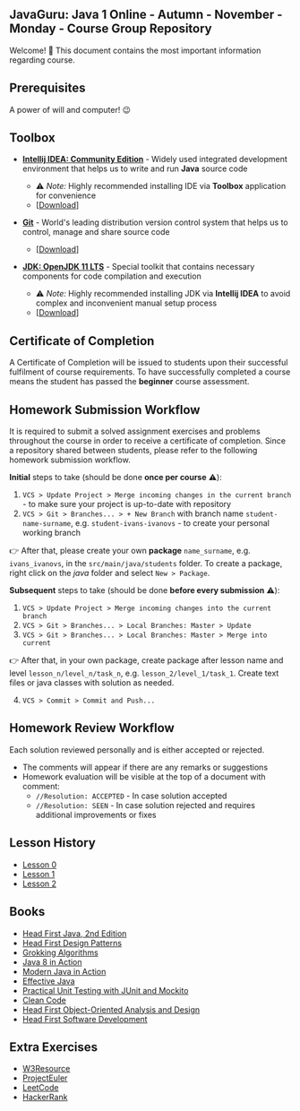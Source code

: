 ## JavaGuru: Java 1 Online - Autumn - November - Monday - Course Group Repository

Welcome! 👋 This document contains the most important information regarding course.


## Prerequisites

A power of will and computer! 😉


## Toolbox

* **[Intellij IDEA: Community Edition](https://www.jetbrains.com/idea/)** - Widely used integrated development environment that helps us to write and run **Java** source code

  * ⚠️ *Note:* Highly recommended installing IDE via **Toolbox** application for convenience
  * [[Download](https://www.jetbrains.com/toolbox-app/download)]

* **[Git](https://git-scm.com/)** - World's leading distribution version control system that helps us to control, manage and share source code

  * [[Download](https://git-scm.com/download)]

* **[JDK: OpenJDK 11 LTS](https://adoptopenjdk.net)** - Special toolkit that contains necessary components for code compilation and execution

  * ⚠️ *Note:* Highly recommended installing JDK via **Intellij IDEA** to avoid complex and inconvenient manual setup process
  * [[Download](https://adoptopenjdk.net)]

## Certificate of Completion

A Certificate of Completion will be issued to students upon their successful fulfilment of course requirements. To have successfully completed a course means the student has passed the **beginner** course assessment.

## Homework Submission Workflow

It is required to submit a solved assignment exercises and problems throughout the course in order to receive a certificate of completion.
Since a repository shared between students, please refer to the following homework submission workflow.

**Initial** steps to take (should be done **once per course** ⚠️):
1. `VCS > Update Project > Merge incoming changes in the current branch` - to make sure your project is up-to-date with repository
2. `VCS > Git > Branches... > + New Branch` with branch name `student-name-surname`, e.g. `student-ivans-ivanovs` - to create your personal working branch

👉 After that, please create your own **package** `name_surname`, e.g. `ivans_ivanovs`, in the `src/main/java/students` folder.
To create a package, right click on the *java* folder and select `New > Package`.

**Subsequent** steps to take (should be done **before every submission** ⚠️):
1. `VCS > Update Project > Merge incoming changes into the current branch`
2. `VCS > Git > Branches... > Local Branches: Master > Update`
3. `VCS > Git > Branches... > Local Branches: Master > Merge into current`

👉 After that, in your own package, create package after lesson name and level `lesson_n/level_n/task_n`, e.g. `lesson_2/level_1/task_1`. Create text files or java classes with solution as needed.

4. `VCS > Commit > Commit and Push...`

## Homework Review Workflow

Each solution reviewed personally and is either accepted or rejected.

* The comments will appear if there are any remarks or suggestions
* Homework evaluation will be visible at the top of a document with comment:
  * `//Resolution: ACCEPTED` - In case solution accepted
  * `//Resolution: SEEN` - In case solution rejected and requires additional improvements or fixes

## Lesson History

* [Lesson 0](https://www.youtube.com/watch?v=T6M7OfFySaE)
* [Lesson 1](https://www.youtube.com/watch?v=MQbIMR6Suw0)
* [Lesson 2](https://www.youtube.com/watch?v=lVilldkwE6c)

## Books

* [Head First Java, 2nd Edition](https://isbnsearch.org/isbn/9780596009205)
* [Head First Design Patterns](https://isbnsearch.org/isbn/9780596007126)
* [Grokking Algorithms](https://isbnsearch.org/isbn/9781617292231)
* [Java 8 in Action](https://isbnsearch.org/isbn/9781617291999)
* [Modern Java in Action](https://isbnsearch.org/isbn/9781617293566)
* [Effective Java](https://isbnsearch.org/isbn/9780134685991)
* [Practical Unit Testing with JUnit and Mockito](https://isbnsearch.org/isbn/9788393489398)
* [Clean Code](https://isbnsearch.org/isbn/9780132350884)
* [Head First Object-Oriented Analysis and Design](https://isbnsearch.org/isbn/9780596008673)
* [Head First Software Development](https://isbnsearch.org/isbn/9780596527358)

## Extra Exercises

* [W3Resource](https://www.w3resource.com/java-exercises/)
* [ProjectEuler](https://projecteuler.net/)
* [LeetCode](https://leetcode.com/)
* [HackerRank](https://www.hackerrank.com/)
